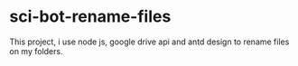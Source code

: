# sci-bot-rename-files
This project, i use node js, google drive api and antd design to rename files on my folders.
